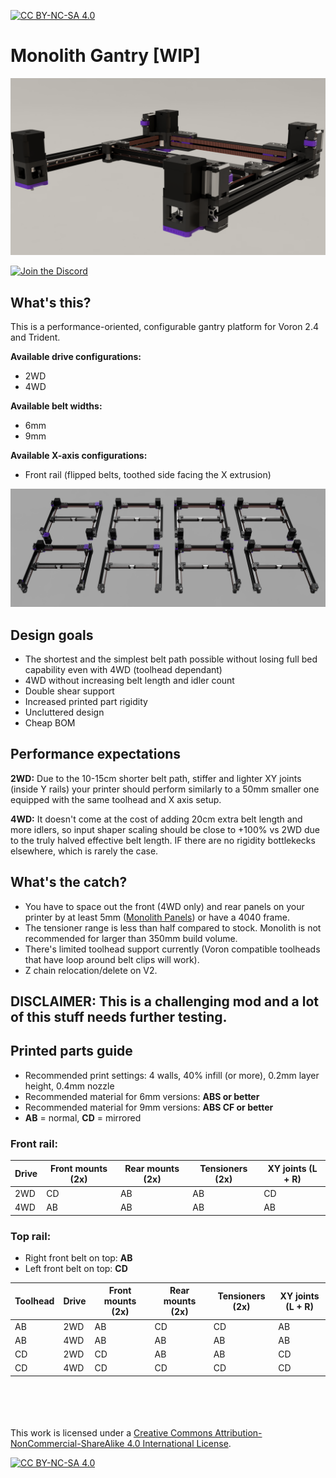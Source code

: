 [![CC BY-NC-SA 4.0][cc-by-nc-sa-shield]][cc-by-nc-sa]

# Monolith Gantry [WIP]

![1](Images/V2_9mm_front_rail.png)

[![Join the Discord](https://discord.com/api/guilds/1227971059764953230/widget.png?style=banner3)](https://discord.gg/JanBKxAzDz)

## What's this?
This is a performance-oriented, configurable gantry platform for Voron 2.4 and Trident.

**Available drive configurations:**
- 2WD
- 4WD

**Available belt widths:**
- 6mm
- 9mm

**Available X-axis configurations:**
- Front rail (flipped belts, toothed side facing the X extrusion)

![2](Images/Monolith.png)

## Design goals
- The shortest and the simplest belt path possible without losing full bed capability even with 4WD (toolhead dependant)
- 4WD without increasing belt length and idler count
- Double shear support
- Increased printed part rigidity
- Uncluttered design
- Cheap BOM

## Performance expectations
**2WD:** Due to the 10-15cm shorter belt path, stiffer and lighter XY joints (inside Y rails) your printer should perform similarly to a 50mm smaller one equipped with the same toolhead and X axis setup.

**4WD:** It doesn't come at the cost of adding 20cm extra belt length and more idlers, so input shaper scaling should be close to +100% vs 2WD due to the truly halved effective belt length. IF there are no rigidity bottlekecks elsewhere, which is rarely the case.

## What's the catch?
- You have to space out the front (4WD only) and rear panels on your printer by at least 5mm ([Monolith Panels](https://github.com/CloakedWayne/Monolith_Panels)) or have a 4040 frame.
- The tensioner range is less than half compared to stock. Monolith is not recommended for larger than 350mm build volume.
- There's limited toolhead support currently (Voron compatible toolheads that have loop around belt clips will work).
- Z chain relocation/delete on V2.

## DISCLAIMER: This is a challenging mod and a lot of this stuff needs further testing.

## Printed parts guide
- Recommended print settings: 4 walls, 40% infill (or more), 0.2mm layer height, 0.4mm nozzle
- Recommended material for 6mm versions: **ABS or better**
- Recommended material for 9mm versions: **ABS CF or better**
- **AB** = normal, **CD** = mirrored

### Front rail:
|Drive|Front mounts (2x)|Rear mounts (2x)|Tensioners (2x)|XY joints (L + R)|
|---|---|---|---|---|
|2WD|CD|AB|AB|CD|
|4WD|AB|AB|AB|AB|

### Top rail:
- Right front belt on top: **AB**
- Left front belt on top: **CD**

|Toolhead|Drive|Front mounts (2x)|Rear mounts (2x)|Tensioners (2x)|XY joints (L + R)|
|---|---|---|---|---|---|
|AB|2WD|AB|CD|CD|AB|
|AB|4WD|AB|AB|AB|AB|
|CD|2WD|CD|AB|AB|CD|
|CD|4WD|CD|CD|CD|CD|

<br/><br/><br/><br/>
This work is licensed under a
[Creative Commons Attribution-NonCommercial-ShareAlike 4.0 International License][cc-by-nc-sa].

[![CC BY-NC-SA 4.0][cc-by-nc-sa-image]][cc-by-nc-sa]

[cc-by-nc-sa]: http://creativecommons.org/licenses/by-nc-sa/4.0/
[cc-by-nc-sa-image]: https://licensebuttons.net/l/by-nc-sa/4.0/88x31.png
[cc-by-nc-sa-shield]: https://img.shields.io/badge/License-CC%20BY--NC--SA%204.0-lightgrey.svg
